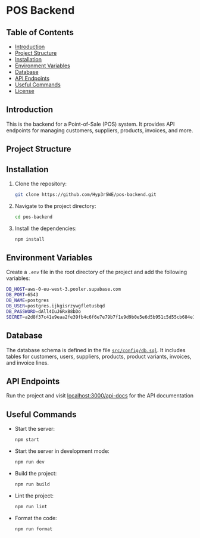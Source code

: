 # POS Backend

## Table of Contents
- [Introduction](#introduction)
- [Project Structure](#project-structure)
- [Installation](#installation)
- [Environment Variables](#environment-variables)
- [Database](#database)
- [API Endpoints](#api-endpoints)
- [Useful Commands](#useful-commands)
- [License](#license)

## Introduction
This is the backend for a Point-of-Sale (POS) system. It provides API endpoints for managing customers, suppliers, products, invoices, and more.

## Project Structure


## Installation
1. Clone the repository:
    ```sh
    git clone https://github.com/Hyp3rSWE/pos-backend.git
    ```
2. Navigate to the project directory:
    ```sh
    cd pos-backend
    ```
3. Install the dependencies:
    ```sh
    npm install
    ```

## Environment Variables
Create a `.env` file in the root directory of the project and add the following variables:
```bash
DB_HOST=aws-0-eu-west-3.pooler.supabase.com
DB_PORT=6543
DB_NAME=postgres
DB_USER=postgres.ijkgisrzywgfletusbqd
DB_PASSWORD=dAll4IuJ6RxB8bDo
SECRET=a2d8f37c41e9eaa2fe39fb4c6f6e7e79b7f1e9d9b0e5e6d5b951c5d55cb684e1
```

## Database
The database schema is defined in the file [`src/config/db.sql`](src/config/db.sql). It includes tables for customers, users, suppliers, products, product variants, invoices, and invoice lines.

## API Endpoints
Run the project and visit [localhost:3000/api-docs](localhost:3000/api-docs) for the API documentation

## Useful Commands
- Start the server:
    ```sh
    npm start
    ```
- Start the server in development mode:
    ```sh
    npm run dev
    ```
- Build the project:
    ```sh
    npm run build
    ```
- Lint the project:
    ```sh
    npm run lint
    ```
- Format the code:
    ```sh
    npm run format
    ```
